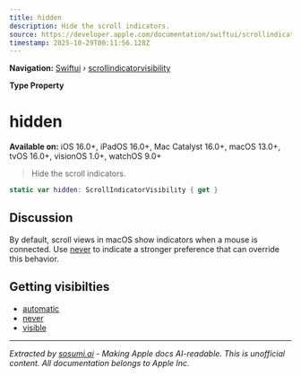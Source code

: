 ```yaml
---
title: hidden
description: Hide the scroll indicators.
source: https://developer.apple.com/documentation/swiftui/scrollindicatorvisibility/hidden
timestamp: 2025-10-29T00:11:56.128Z
---
```


**Navigation:** [Swiftui](/documentation/swiftui) › [scrollindicatorvisibility](/documentation/swiftui/scrollindicatorvisibility)

**Type Property**

# hidden

**Available on:** iOS 16.0+, iPadOS 16.0+, Mac Catalyst 16.0+, macOS 13.0+, tvOS 16.0+, visionOS 1.0+, watchOS 9.0+

> Hide the scroll indicators.

```swift
static var hidden: ScrollIndicatorVisibility { get }
```

## Discussion

By default, scroll views in macOS show indicators when a mouse is connected. Use [never](/documentation/swiftui/scrollindicatorvisibility/never) to indicate a stronger preference that can override this behavior.

## Getting visibilties

- [automatic](/documentation/swiftui/scrollindicatorvisibility/automatic)
- [never](/documentation/swiftui/scrollindicatorvisibility/never)
- [visible](/documentation/swiftui/scrollindicatorvisibility/visible)

---

*Extracted by [sosumi.ai](https://sosumi.ai) - Making Apple docs AI-readable.*
*This is unofficial content. All documentation belongs to Apple Inc.*
